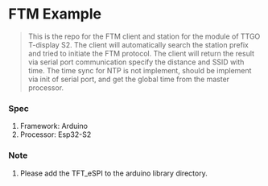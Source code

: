 # FTM Example
> This is the repo for the FTM client and station for the module of TTGO T-display S2. The client will automatically search the station prefix and tried to initiate the FTM protocol. The client will return the result via serial port communication specify the distance and SSID with time. The time sync for NTP is not implement, should be implement via init of serial port, and get the global time from the master processor.

### Spec
1. Framework: Arduino
2. Processor: Esp32-S2

### Note 
1. Please add the TFT_eSPI to the arduino library directory.
